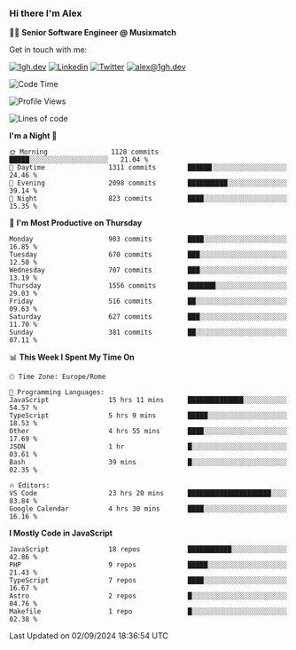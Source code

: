 ### Hi there I'm Alex

👨‍💻 __Senior Software Engineer @ Musixmatch__

Get in touch with me:

[![1gh.dev](https://img.shields.io/static/v1?label=1gh.dev&message=%20&color=red&logo=&style=flat-square&logoColor=white)](https://www.1gh.dev/)
[![Linkedin](https://img.shields.io/static/v1?label=Linkedin&message=%20&color=blue&logo=Linkedin&style=flat-square&logoColor=white)](https://linkedin.com/in/alexghirelli)
[![Twitter](https://img.shields.io/static/v1?label=Twitter&message=%20&color=blue&logo=Twitter&style=flat-square&logoColor=white)](https://twitter.com/alexGhirelli)
[![alex@1gh.dev](https://img.shields.io/static/v1?label=alex@1gh.dev&message=%20&color=red&logo=gmail&style=flat-square&logoColor=white)](mailto:alex@1gh.dev)

<!--START_SECTION:waka-->
![Code Time](http://img.shields.io/badge/Code%20Time-8%2C071%20hrs%2015%20mins-blue)

![Profile Views](http://img.shields.io/badge/Profile%20Views-0-blue)

![Lines of code](https://img.shields.io/badge/From%20Hello%20World%20I%27ve%20Written-25.8%20million%20lines%20of%20code-blue)

**I'm a Night 🦉** 

```text
🌞 Morning                1128 commits        █████░░░░░░░░░░░░░░░░░░░░   21.04 % 
🌆 Daytime                1311 commits        ██████░░░░░░░░░░░░░░░░░░░   24.46 % 
🌃 Evening                2098 commits        ██████████░░░░░░░░░░░░░░░   39.14 % 
🌙 Night                  823 commits         ████░░░░░░░░░░░░░░░░░░░░░   15.35 % 
```
📅 **I'm Most Productive on Thursday** 

```text
Monday                   903 commits         ████░░░░░░░░░░░░░░░░░░░░░   16.85 % 
Tuesday                  670 commits         ███░░░░░░░░░░░░░░░░░░░░░░   12.50 % 
Wednesday                707 commits         ███░░░░░░░░░░░░░░░░░░░░░░   13.19 % 
Thursday                 1556 commits        ███████░░░░░░░░░░░░░░░░░░   29.03 % 
Friday                   516 commits         ██░░░░░░░░░░░░░░░░░░░░░░░   09.63 % 
Saturday                 627 commits         ███░░░░░░░░░░░░░░░░░░░░░░   11.70 % 
Sunday                   381 commits         ██░░░░░░░░░░░░░░░░░░░░░░░   07.11 % 
```


📊 **This Week I Spent My Time On** 

```text
🕑︎ Time Zone: Europe/Rome

💬 Programming Languages: 
JavaScript               15 hrs 11 mins      ██████████████░░░░░░░░░░░   54.57 % 
TypeScript               5 hrs 9 mins        █████░░░░░░░░░░░░░░░░░░░░   18.53 % 
Other                    4 hrs 55 mins       ████░░░░░░░░░░░░░░░░░░░░░   17.69 % 
JSON                     1 hr                █░░░░░░░░░░░░░░░░░░░░░░░░   03.61 % 
Bash                     39 mins             █░░░░░░░░░░░░░░░░░░░░░░░░   02.35 % 

🔥 Editors: 
VS Code                  23 hrs 20 mins      █████████████████████░░░░   83.84 % 
Google Calendar          4 hrs 30 mins       ████░░░░░░░░░░░░░░░░░░░░░   16.16 % 
```

**I Mostly Code in JavaScript** 

```text
JavaScript               18 repos            ███████████░░░░░░░░░░░░░░   42.86 % 
PHP                      9 repos             █████░░░░░░░░░░░░░░░░░░░░   21.43 % 
TypeScript               7 repos             ████░░░░░░░░░░░░░░░░░░░░░   16.67 % 
Astro                    2 repos             █░░░░░░░░░░░░░░░░░░░░░░░░   04.76 % 
Makefile                 1 repo              █░░░░░░░░░░░░░░░░░░░░░░░░   02.38 % 
```




 Last Updated on 02/09/2024 18:36:54 UTC
<!--END_SECTION:waka-->
